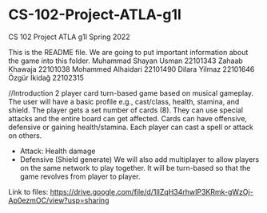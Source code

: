 # CS-102-Project-ATLA-g1I
CS 102 Project ATLA g1I Spring 2022

This is the README file. We are going to put important information about the game into this folder.
Muhammad Shayan Usman 22101343
Zahaab Khawaja 22101038
Mohammed Alhaidari 22101490
Dilara Yilmaz 22101646
Özgür İkidağ 22102315
 


//Introduction
2 player card turn-based game based on musical gameplay. The user will have a basic profile e.g., cast/class, health, stamina, and shield. The player gets a set number of cards (8). They can use special attacks and the entire board can get affected. Cards can have offensive, defensive or gaining health/stamina. Each player can cast a spell or attack on others.

  - Attack: Health damage
  - Defensive (Shield generate)
We will also add multiplayer to allow players on the same network to play together. It will be turn-based so that the game revolves from player to player.

Link to files: https://drive.google.com/file/d/1lIZqH34rhwIP3KRmk-gWzOj-Ap0ezmOC/view?usp=sharing
